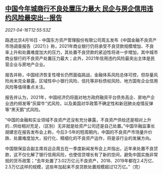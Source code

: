 <!--1618578063000-->
[中国今年城商行不良处置压力最大 民企与房企信用违约风险最突出--报告](https://cn.reuters.com/article/china-urban-commercial-banks-npl-0416-idCNKBS2C31K3)
------

<div><i>2021-04-16T12:55:53Z</i></div><p>路透北京4月16日 - 中国东方资产管理股份有限公司周五发布《中国金融不良资产市场调查报告（2021）》称，2021年商业银行仍将承受不良贷款规模增加、不良率上升和处置难度加大的压力，其处置不良贷款的紧迫性将进一步增加，其中城市商业银行的不良资产处置压力最大；此外，2021年信用违约风险最突出主体是民营企业与房地产企业。</p><p>报告并称，中国经济恢复性增长仍然面临挑战，金融体系风险总体可控，但存量风险尚未完全暴露，区域性中小银行风险、信托等非标债权风险、地方国有企业信用风险等值得重点关注。</p><p>报告并认为，2021年，中国经济仍将面对地方政府融资平台债务高企、房地产企业违约频发等“灰犀牛”式风险，以及美国对华政策不确定性和新冠肺炎疫情反弹等“黑天鹅”式风险。</p><p>“中国的金融和实业领域不良资产还没有充分暴露，不良资产供给还是相对上升的...供给相对充足，（区别）无非就是给资产公司还是自己处置。”中国华融监事长胡建忠在报告发布会上称，今后3-5年的短周期内，中国的不良资产市场量升价跌、处置难度加大，投行化、精细化的不良资产运作，将是该行业的发展方向。</p><p>中国银保监会副主席肖远企周五在一季度新闻发布会上并指出，近年来处置不良贷款，这不仅化解了银行信用风险，也使信贷增长有了新的空间，避免中国实施非常规的货币政策；“去年处置了3.02万亿元不良资产，2018、2019年都在2.4万亿、2.5万亿这样的规模，这些年加起来不良贷款处置规模超过12万亿。”（完）</p>
